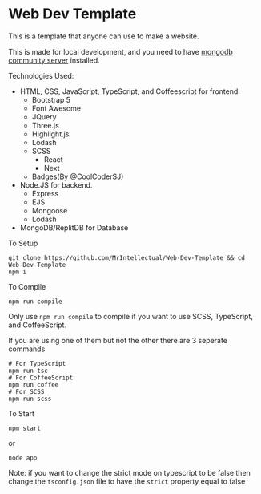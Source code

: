# Web Dev Template

This is a template that anyone can use to make a website.

This is made for local development, and you need to have [mongodb community server](https://www.mongodb.com/try/download/community) installed.

Technologies Used: 
* HTML, CSS, JavaScript, TypeScript, and Coffeescript for frontend.
  * Bootstrap 5
  * Font Awesome
  * JQuery
  * Three.js
  * Highlight.js
  * Lodash
  * SCSS
	* React
	* Next
  * Badges(By @CoolCoderSJ)
* Node.JS for backend.
  * Express
  * EJS
  * Mongoose
  * Lodash
* MongoDB/ReplitDB for Database

To Setup
```shell
git clone https://github.com/MrIntellectual/Web-Dev-Template && cd Web-Dev-Template
npm i
```

To Compile
```shell
npm run compile
```

Only use `npm run compile` to compile if you want to use SCSS, TypeScript, and CoffeeScript.

If you are using one of them but not the other there are 3 seperate commands
```shell
# For TypeScript
npm run tsc
# For CoffeeScript
npm run coffee
# For SCSS
npm run scss
```

To Start
```shell
npm start
```
or
```shell
node app
```

Note: if you want to change the strict mode on typescript to be false then change the `tsconfig.json` file to have the `strict` property equal to false